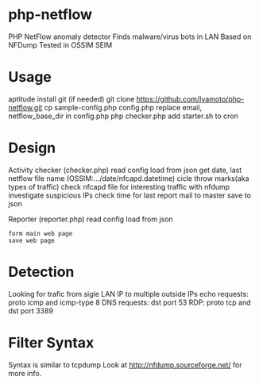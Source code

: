 php-netflow
===========

PHP NetFlow anomaly detector
Finds malware/virus bots in LAN
Based on NFDump
Tested in OSSIM SEIM

Usage
=====
aptitude install git (if needed)
git clone https://github.com/Iyamoto/php-netflow.git
cp sample-config.php config.php
replace email, netflow_base_dir in config.php
php checker.php
add starter.sh to cron

Design
======
Activity checker (checker.php)
    read config
    load from json
    get date, last netflow file name (OSSIM:.../date/nfcapd.datetime)
    cicle throw marks(aka types of traffic)
        check nfcapd file for interesting traffic with nfdump
        investigate suspicious IPs
        check time for last report
            mail to master
    save to json

Reporter (reporter.php)
    read config
    load from json
    
    form main web page
    save web page


Detection
=========
Looking for trafic from sigle LAN IP to multiple outside IPs 
echo requests: proto icmp and icmp-type 8
DNS requests: dst port 53
RDP: proto tcp and dst port 3389

Filter Syntax
=============
Syntax is similar to tcpdump
Look at http://nfdump.sourceforge.net/ for more info.